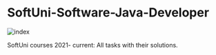 # SoftUni-Software-Java-Developer
![index](https://user-images.githubusercontent.com/105053982/173204641-9cbbda1d-7f68-4006-bf60-7369ac9e4d51.png)

SoftUni courses 2021- current: All tasks with their solutions.
